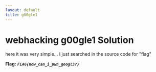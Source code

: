```yaml
---
layout: default
title: g00gle1
---
```


# webhacking g00gle1 Solution

here it was very simple... I just searched in the source code for "flag"


**Flag:** ***`FLAG{how_can_i_pwn_googl3?}`*** 
